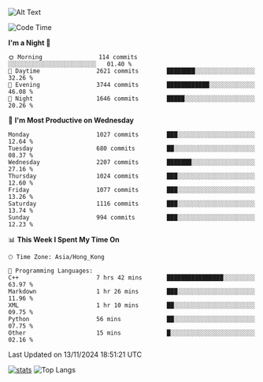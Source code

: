 ![Alt Text](https://media.tenor.com/3Gehha8RO-sAAAAC/goose-dance.gif)

<!--START_SECTION:waka-->
![Code Time](http://img.shields.io/badge/Code%20Time-348%20hrs%2039%20mins-blue)

**I'm a Night 🦉** 

```text
🌞 Morning                114 commits         ░░░░░░░░░░░░░░░░░░░░░░░░░   01.40 % 
🌆 Daytime                2621 commits        ████████░░░░░░░░░░░░░░░░░   32.26 % 
🌃 Evening                3744 commits        ████████████░░░░░░░░░░░░░   46.08 % 
🌙 Night                  1646 commits        █████░░░░░░░░░░░░░░░░░░░░   20.26 % 
```
📅 **I'm Most Productive on Wednesday** 

```text
Monday                   1027 commits        ███░░░░░░░░░░░░░░░░░░░░░░   12.64 % 
Tuesday                  680 commits         ██░░░░░░░░░░░░░░░░░░░░░░░   08.37 % 
Wednesday                2207 commits        ███████░░░░░░░░░░░░░░░░░░   27.16 % 
Thursday                 1024 commits        ███░░░░░░░░░░░░░░░░░░░░░░   12.60 % 
Friday                   1077 commits        ███░░░░░░░░░░░░░░░░░░░░░░   13.26 % 
Saturday                 1116 commits        ███░░░░░░░░░░░░░░░░░░░░░░   13.74 % 
Sunday                   994 commits         ███░░░░░░░░░░░░░░░░░░░░░░   12.23 % 
```


📊 **This Week I Spent My Time On** 

```text
🕑︎ Time Zone: Asia/Hong_Kong

💬 Programming Languages: 
C++                      7 hrs 42 mins       ████████████████░░░░░░░░░   63.97 % 
Markdown                 1 hr 26 mins        ███░░░░░░░░░░░░░░░░░░░░░░   11.96 % 
XML                      1 hr 10 mins        ██░░░░░░░░░░░░░░░░░░░░░░░   09.75 % 
Python                   56 mins             ██░░░░░░░░░░░░░░░░░░░░░░░   07.75 % 
Other                    15 mins             █░░░░░░░░░░░░░░░░░░░░░░░░   02.16 % 
```


 Last Updated on 13/11/2024 18:51:21 UTC
<!--END_SECTION:waka-->
[![stats](https://github-readme-stats-rose-phi.vercel.app/api?username=jxncted&count_private=true)](https://github.com/jxncted/github-readme-stats)
![Top Langs](https://github-readme-stats-rose-phi.vercel.app/api/top-langs/?username=jxncted\&layout=compact&hide=c,assembly,jupyter%20notebook)

